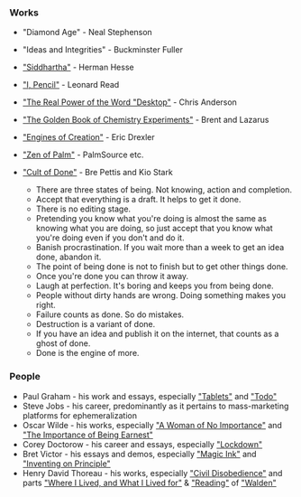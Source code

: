 ### Works

* "Diamond Age" - Neal Stephenson
* "Ideas and Integrities" - Buckminster Fuller
* ["Siddhartha"](http://www.gutenberg.org/files/2500/2500-h/2500-h.htm#2H_4_0001) - Herman Hesse
* ["I, Pencil"](http://c457332.r32.cf2.rackcdn.com/pdf/books/I_Pencil-50th.pdf) - Leonard Read
* ["The Real Power of the Word "Desktop"](https://plus.google.com/105910977869522122580/posts/KgT6EoH9PKq) - Chris Anderson
* ["The Golden Book of Chemistry Experiments"](http://www.scribd.com/doc/21654883/The-Golden-Book-of-Chemistry-Experiments) - Brent and Lazarus
* ["Engines of Creation"](http://e-drexler.com/d/06/00/EOC/EOC_Table_of_Contents.html) - Eric Drexler
* ["Zen of Palm"](http://www.accessdevnet.com/docs/zenofpalm.pdf) - PalmSource etc.
* ["Cult of Done"](http://www.brepettis.com/blog/2009/3/3/the-cult-of-done-manifesto.html) - Bre Pettis and Kio Stark

	* There are three states of being. Not knowing, action and completion.
	* Accept that everything is a draft. It helps to get it done.
	* There is no editing stage.
	* Pretending you know what you're doing is almost the same as knowing what you are doing, so just accept that you know what you're doing even if you don't and do it.
	* Banish procrastination. If you wait more than a week to get an idea done, abandon it.
	* The point of being done is not to finish but to get other things done.
	* Once you're done you can throw it away.
	* Laugh at perfection. It's boring and keeps you from being done.
	* People without dirty hands are wrong. Doing something makes you right.
	* Failure counts as done. So do mistakes.
	* Destruction is a variant of done.
	* If you have an idea and publish it on the internet, that counts as a ghost of done.
	* Done is the engine of more.

### People

* Paul Graham - his work and essays, especially ["Tablets"](http://www.paulgraham.com/tablets.html) and ["Todo"](http://www.paulgraham.com/todo.html) 
* Steve Jobs - his career, predominantly as it pertains to mass-marketing platforms for ephemeralization
* Oscar Wilde - his works, especially ["A Woman of No Importance"](http://www.gutenberg.org/catalog/world/readfile?fk_files=1443797&pageno=7) and ["The Importance of Being Earnest"](http://www.gutenberg.org/catalog/world/readfile?fk_files=1838478&pageno=3)
* Corey Doctorow - his career and essays, especially ["Lockdown"](http://boingboing.net/2012/01/10/lockdown.html)
* Bret Victor - his essays and demos, especially ["Magic Ink"](http://worrydream.com/MagicInk/) and ["Inventing on Principle"](http://vimeo.com/36579366)
* Henry David Thoreau - his works, especially ["Civil Disobedience"](http://thoreau.eserver.org/civil.html) and parts ["Where I Lived, and What I Lived for"](http://thoreau.eserver.org/walden02.html) & ["Reading"](http://thoreau.eserver.org/walden03.html) of ["Walden"](http://thoreau.eserver.org/walden00.html)
